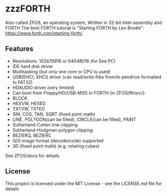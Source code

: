  # zzzFORTH

Also called ZFOS, an operating system, Written in 32-bit Intel-assembly and FORTH
The best FORTH tutorial is "Starting FORTH by Leo Brodie":
https://www.forth.com/starting-forth/

## Features

- Resolutions: 1024*768*16 or 640*480*16 (for Eee PC) 
- IDE hard disk driver
- Multitasking (but only one core or CPU is used)
- USB(EHCI, XHCI) driver (can read/write files from/to pendrive formatted to FAT32) 
- HDAUDIO driver (very limited)
- Can boot from Floppy/HD/USB-MSD
In FORTH (in ZFOS/fthsrc/):
- BLOCK
- HEXVW, HEXED
- TXTVW, TXTED
- SIN, COS, TAN, SQRT (fixed point math)
- LINE, POLYGON(can be filled), CIRCLE(can be filled), PAINT
- Sutherland-Cohen line-clipping 
- Sutherland-Hodgman polygon clipping
- BEZIERQ, BEZIERC
- QOI image format (decode/code) supported
- 3D (fixed point math) (e.g. rotating cubes)

See ZFOS/docs for details

## License

This project is licensed under the MIT License - see the LICENSE.md file for details

